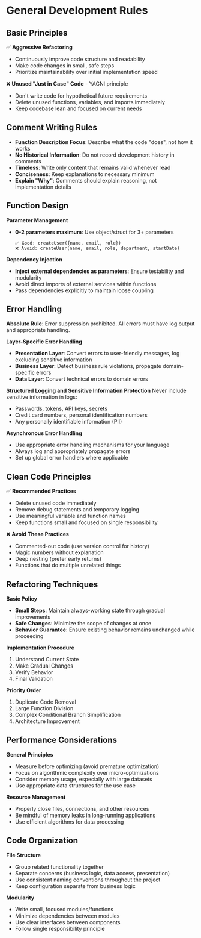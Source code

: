 # General Development Rules

## Basic Principles

✅ **Aggressive Refactoring**
- Continuously improve code structure and readability
- Make code changes in small, safe steps
- Prioritize maintainability over initial implementation speed

❌ **Unused "Just in Case" Code** - YAGNI principle
- Don't write code for hypothetical future requirements
- Delete unused functions, variables, and imports immediately
- Keep codebase lean and focused on current needs

## Comment Writing Rules

- **Function Description Focus**: Describe what the code "does", not how it works
- **No Historical Information**: Do not record development history in comments
- **Timeless**: Write only content that remains valid whenever read
- **Conciseness**: Keep explanations to necessary minimum
- **Explain "Why"**: Comments should explain reasoning, not implementation details

## Function Design

**Parameter Management**
- **0-2 parameters maximum**: Use object/struct for 3+ parameters
  ```
  ✅ Good: createUser({name, email, role})
  ❌ Avoid: createUser(name, email, role, department, startDate)
  ```

**Dependency Injection**
- **Inject external dependencies as parameters**: Ensure testability and modularity
- Avoid direct imports of external services within functions
- Pass dependencies explicitly to maintain loose coupling

## Error Handling

**Absolute Rule**: Error suppression prohibited. All errors must have log output and appropriate handling.

**Layer-Specific Error Handling**
- **Presentation Layer**: Convert errors to user-friendly messages, log excluding sensitive information
- **Business Layer**: Detect business rule violations, propagate domain-specific errors
- **Data Layer**: Convert technical errors to domain errors

**Structured Logging and Sensitive Information Protection**
Never include sensitive information in logs:
- Passwords, tokens, API keys, secrets
- Credit card numbers, personal identification numbers
- Any personally identifiable information (PII)

**Asynchronous Error Handling**
- Use appropriate error handling mechanisms for your language
- Always log and appropriately propagate errors
- Set up global error handlers where applicable

## Clean Code Principles

✅ **Recommended Practices**
- Delete unused code immediately
- Remove debug statements and temporary logging
- Use meaningful variable and function names
- Keep functions small and focused on single responsibility

❌ **Avoid These Practices**
- Commented-out code (use version control for history)
- Magic numbers without explanation
- Deep nesting (prefer early returns)
- Functions that do multiple unrelated things

## Refactoring Techniques

**Basic Policy**
- **Small Steps**: Maintain always-working state through gradual improvements
- **Safe Changes**: Minimize the scope of changes at once
- **Behavior Guarantee**: Ensure existing behavior remains unchanged while proceeding

**Implementation Procedure**
1. Understand Current State
2. Make Gradual Changes
3. Verify Behavior
4. Final Validation

**Priority Order**
1. Duplicate Code Removal
2. Large Function Division
3. Complex Conditional Branch Simplification
4. Architecture Improvement

## Performance Considerations

**General Principles**
- Measure before optimizing (avoid premature optimization)
- Focus on algorithmic complexity over micro-optimizations
- Consider memory usage, especially with large datasets
- Use appropriate data structures for the use case

**Resource Management**
- Properly close files, connections, and other resources
- Be mindful of memory leaks in long-running applications
- Use efficient algorithms for data processing

## Code Organization

**File Structure**
- Group related functionality together
- Separate concerns (business logic, data access, presentation)
- Use consistent naming conventions throughout the project
- Keep configuration separate from business logic

**Modularity**
- Write small, focused modules/functions
- Minimize dependencies between modules
- Use clear interfaces between components
- Follow single responsibility principle